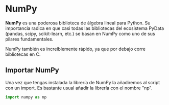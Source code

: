 # NumPy 

**NumPy** es una poderosa biblioteca de álgebra lineal para Python. Su importancia radica en que casi todas las bibliotecas del ecosistema PyData (pandas, scipy, scikit-learn, etc.) se basan en NumPy como uno de sus pilares fundamentales.

NumPy también es increíblemente rápido, ya que por debajo corre bibliotecas en C.

## Importar NumPy

Una vez que tengas instalada la librería de NumPy la añadiremos al script con un import. Es bastante usual añadir la librería con el nombre "np".

```py
import numpy as np
```